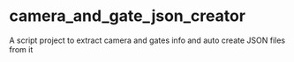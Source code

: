# camera_and_gate_json_creator
A script project to extract camera and gates info and auto create JSON files from it
